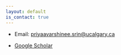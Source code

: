 ```yaml
---
layout: default
is_contact: true
---
```


* Email: [priyaavarshinee.srin@ucalgary.ca](mailto:priyaavarshinee.srin@ucalgary.ca)

* [Google Scholar](https://scholar.google.com/citations?hl=en&user=Ue7tYysAAAAJ)
